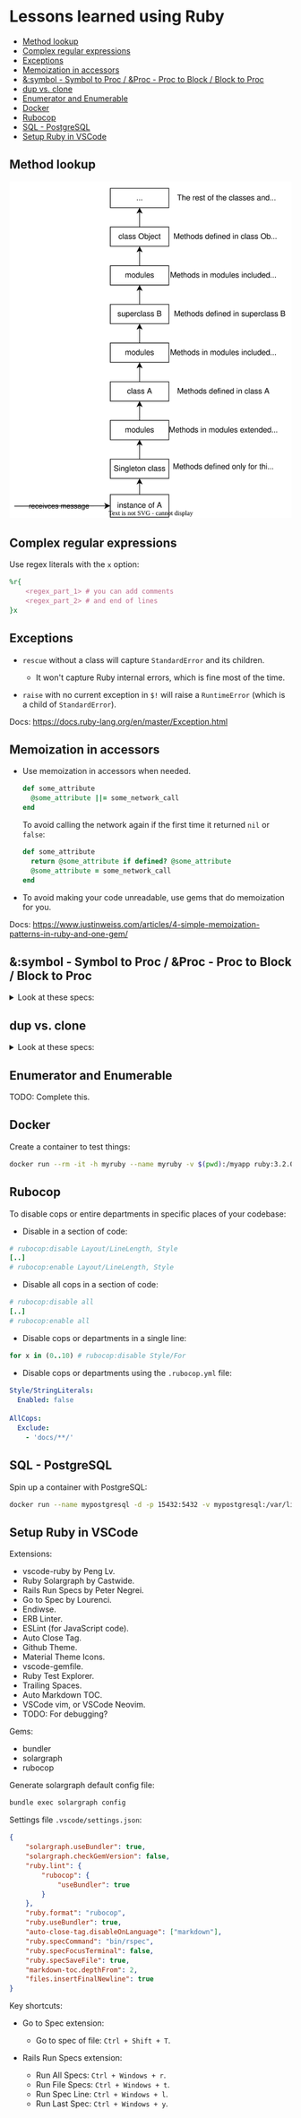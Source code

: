 # Lessons learned using Ruby

<!-- TOC -->

- [Method lookup](#method-lookup)
- [Complex regular expressions](#complex-regular-expressions)
- [Exceptions](#exceptions)
- [Memoization in accessors](#memoization-in-accessors)
- [&:symbol - Symbol to Proc / &Proc - Proc to Block / Block to Proc](#symbol---symbol-to-proc--proc---proc-to-block--block-to-proc)
- [dup vs. clone](#dup-vs-clone)
- [Enumerator and Enumerable](#enumerator-and-enumerable)
- [Docker](#docker)
- [Rubocop](#rubocop)
- [SQL - PostgreSQL](#sql---postgresql)
- [Setup Ruby in VSCode](#setup-ruby-in-vscode)

<!-- /TOC -->
## Method lookup

![ruby-method-lookup](./images/ruby-method-lookup.svg)

## Complex regular expressions

Use regex literals with the `x` option:

```ruby
%r{
    <regex_part_1> # you can add comments
    <regex_part_2> # and end of lines
}x
```

## Exceptions

- `rescue` without a class will capture `StandardError` and its children.

  - It won't capture Ruby internal errors, which is fine most of the time.

- `raise` with no current exception in `$!` will raise a `RuntimeError` (which is a child of `StandardError`).

Docs: https://docs.ruby-lang.org/en/master/Exception.html

## Memoization in accessors

- Use memoization in accessors when needed.

  ```ruby
  def some_attribute
    @some_attribute ||= some_network_call
  end
  ```

  To avoid calling the network again if the first time it returned `nil` or `false`:

  ```ruby
  def some_attribute
    return @some_attribute if defined? @some_attribute
    @some_attribute = some_network_call
  end
  ```

- To avoid making your code unreadable, use gems that do memoization for you.

Docs: https://www.justinweiss.com/articles/4-simple-memoization-patterns-in-ruby-and-one-gem/

## &:symbol - Symbol to Proc / &Proc - Proc to Block / Block to Proc

<details>
  <summary>Look at these specs:</summary>
  https://github.com/hamax97/hamax97.github.io/blob/398236cc6f9e4cb4ebae46f36ce8fb94e2b818fb/write-ups/ruby/%26_operator_with_procs.rb#L1-L37
</details>

## dup vs. clone

<details>
  <summary>Look at these specs:</summary>
  https://github.com/hamax97/hamax97.github.io/blob/29c070c534a5489b765af7ec4f79a1db572b9ff7/write-ups/ruby/dup_vs_clone.rb#L1-L94
</details>

## Enumerator and Enumerable

TODO: Complete this.

## Docker

Create a container to test things:

```bash
docker run --rm -it -h myruby --name myruby -v $(pwd):/myapp ruby:3.2.0 /bin/bash
```

## Rubocop

To disable cops or entire departments in specific places of your codebase:

- Disable in a section of code:

```ruby
# rubocop:disable Layout/LineLength, Style
[..]
# rubocop:enable Layout/LineLength, Style
```

- Disable all cops in a section of code:

```ruby
# rubocop:disable all
[..]
# rubocop:enable all
```

- Disable cops or departments in a single line:

```ruby
for x in (0..10) # rubocop:disable Style/For
```

- Disable cops or departments using the `.rubocop.yml` file:

```yml
Style/StringLiterals:
  Enabled: false

AllCops:
  Exclude:
    - 'docs/**/'
```

## SQL - PostgreSQL

Spin up a container with PostgreSQL:

```bash
docker run --name mypostgresql -d -p 15432:5432 -v mypostgresql:/var/lib/postgresql/data -e POSTGRES_HOST_AUTH_METHOD=trust postgres
```

## Setup Ruby in VSCode

Extensions:

- vscode-ruby by Peng Lv.
- Ruby Solargraph by Castwide.
- Rails Run Specs by Peter Negrei.
- Go to Spec by Lourenci.
- Endiwse.
- ERB Linter.
- ESLint (for JavaScript code).
- Auto Close Tag.
- Github Theme.
- Material Theme Icons.
- vscode-gemfile.
- Ruby Test Explorer.
- Trailing Spaces.
- Auto Markdown TOC.
- VSCode vim, or VSCode Neovim.
- TODO: For debugging?

Gems:

- bundler
- solargraph
- rubocop

Generate solargraph default config file:

```bash
bundle exec solargraph config
```

Settings file `.vscode/settings.json`:

```json
{
    "solargraph.useBundler": true,
    "solargraph.checkGemVersion": false,
    "ruby.lint": {
        "rubocop": {
            "useBundler": true
        }
    },
    "ruby.format": "rubocop",
    "ruby.useBundler": true,
    "auto-close-tag.disableOnLanguage": ["markdown"],
    "ruby.specCommand": "bin/rspec",
    "ruby.specFocusTerminal": false,
    "ruby.specSaveFile": true,
    "markdown-toc.depthFrom": 2,
    "files.insertFinalNewline": true
}
```

Key shortcuts:

- Go to Spec extension:
  - Go to spec of file: `Ctrl + Shift + T`.

- Rails Run Specs extension:
  - Run All Specs: `Ctrl + Windows + r`.
  - Run File Specs: `Ctrl + Windows + t`.
  - Run Spec Line: `Ctrl + Windows + l`.
  - Run Last Spec: `Ctrl + Windows + y`.

